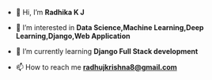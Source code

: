 - 👋 Hi, I’m **Radhika K J**
- 👀 I’m interested in **Data Science,Machine Learning,Deep Learning,Django,Web Application**
- 🌱 I’m currently learning **Django Full Stack development**
- 📫 How to reach me **radhujkrishna8@gmail.com**

  <picture>
  <source media="(prefers-color-scheme: dark)" srcset="https://brandslogos.com/wp-content/uploads/images/large/python-logo.png">
  <source media="(prefers-color-scheme: light)" srcset="https://cdn.educba.com/academy/wp-content/uploads/2020/01/Deep-Learning.jpg">
  <img alt="" src="https://i.ytimg.com/vi/mgX-2_ybqNk/maxresdefault.jpg">
</picture>

<!---
radhikakj/radhikakj is a ✨ special ✨ repository because its `README.md` (this file) appears on your GitHub profile.
You can click the Preview link to take a look at your changes.
--->
